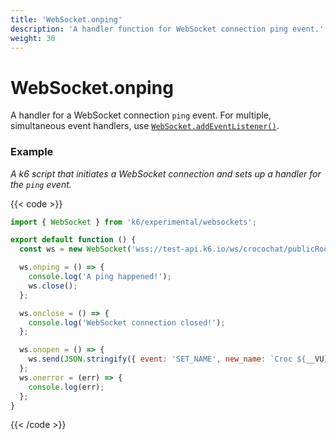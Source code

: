 ```yaml
---
title: 'WebSocket.onping'
description: 'A handler function for WebSocket connection ping event.'
weight: 30
---
```


# WebSocket.onping

A handler for a WebSocket connection `ping` event.
For multiple, simultaneous event handlers, use [`WebSocket.addEventListener()`](https://grafana.com/docs/k6/<K6_VERSION>/javascript-api/k6-experimental/websockets/websocket/websocket-addeventlistener).

### Example

_A k6 script that initiates a WebSocket connection and sets up a handler for the `ping` event._

{{< code >}}

```javascript
import { WebSocket } from 'k6/experimental/websockets';

export default function () {
  const ws = new WebSocket('wss://test-api.k6.io/ws/crocochat/publicRoom/');

  ws.onping = () => {
    console.log('A ping happened!');
    ws.close();
  };

  ws.onclose = () => {
    console.log('WebSocket connection closed!');
  };

  ws.onopen = () => {
    ws.send(JSON.stringify({ event: 'SET_NAME', new_name: `Croc ${__VU}` }));
  };
  ws.onerror = (err) => {
    console.log(err);
  };
}
```

{{< /code >}}
